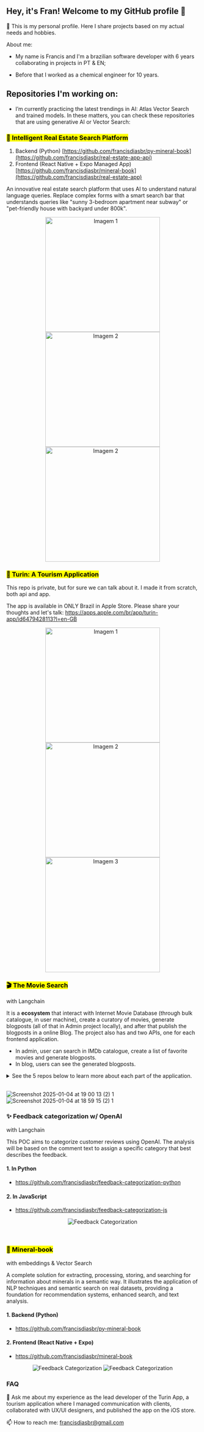 ## Hey, it's Fran! Welcome to my GitHub profile 👋

👐 This is my personal profile. Here I share projects based on my actual needs and hobbies.


About me:

- My name is Francis and I'm a brazilian software developer with 6 years collaborating in projects in PT & EN;

- Before that I worked as a chemical engineer for 10 years.


## Repositories I'm working on:

- I’m currently practicing the latest trendings in AI: Atlas Vector Search and trained models. In these matters, you can check these repositories that are using generative AI or Vector Search:

<h3><mark>🏡 Intelligent Real Estate Search Platform</mark></h3>

1. Backend (Python)
[https://github.com/francisdiasbr/py-mineral-book](https://github.com/francisdiasbr/real-estate-app-api)
2. Frontend (React Native + Expo Managed App)
[https://github.com/francisdiasbr/mineral-book](https://github.com/francisdiasbr/real-estate-app)

An innovative real estate search platform that uses AI to understand natural language queries. Replace complex forms with a smart search bar that understands queries like "sunny 3-bedroom apartment near subway" or "pet-friendly house with backyard under 800k".





<p align="center">
  <img src="https://github.com/user-attachments/assets/9df62f08-6095-45b3-ab0f-d2badfe7bc97" alt="Imagem 1" width="300">
  <img src="https://github.com/user-attachments/assets/42648ff8-068e-4e64-ac28-6d58f10783ff" alt="Imagem 2" width="300">
  <img src="https://github.com/user-attachments/assets/038e20dd-9205-42a0-814b-dbff0c3c42fa" alt="Imagem 2" width="300">
</p>


<h3><mark>🎒 Turin: A Tourism Application</mark></h3>

This repo is private, but for sure we can talk about it. I made it from scratch, both api and app.

The app is available in ONLY Brazil in Apple Store. Please share your thoughts and let's talk: https://apps.apple.com/br/app/turin-app/id6479428113?l=en-GB

<p align="center">
  <img src="https://github.com/user-attachments/assets/5289b6e0-5e06-42a9-901e-1a580f1f8d08" alt="Imagem 1" width="300">
  <img src="https://github.com/user-attachments/assets/13d64cbf-0c29-471f-8259-6008b78c8c3e" alt="Imagem 2" width="300">
  <img src="https://github.com/user-attachments/assets/bb39b3c7-9867-44b6-aa4d-bd7d75aafba6" alt="Imagem 3" width="300">
</p>

<h3><mark>🎬 The Movie Search</mark></h3>

with Langchain

It is a **ecosystem** that interact with Internet Movie Database (through bulk catalogue, in user machine), create a curatory of movies, generate blogposts (all of that in Admin project locally), and after that publish the blogposts in a online Blog. 
The project also has and two APIs, one for each frontend application.

- In admin, user can search in IMDb catalogue, create a list of favorite movies and generate blogposts.
- In blog, users can see the generated blogposts.

<details>
<summary>See the 5 repos below to learn more about each part of the application.</summary>

#### 1. Movie Search Admin Frontend:
https://github.com/francisdiasbr/movie-search-frontend (Next project with Redux for state management)

#### 2. Movie Search Admin Backend:
https://github.com/francisdiasbr/movie-search-backend (Python project with Flask)
Is the backend for Movie Search. The project comprehends all the endpoints the admin application needs.

#### 3. Movie Search Blog:
https://github.com/francisdiasbr/movie-search-blog (Vite project with Redux for state management)

#### 4. Movie Search Blog Backend:
https://github.com/francisdiasbr/movie-search-blog-backend (Python project with Flask)

#### 5. Archictecture Decision Records for Movie Search project (ADRs):
https://github.com/francisdiasbr/movie-search-adr (Markdown, in order to write the decisions in this repository)

</details>
<br/>

![Screenshot 2025-01-04 at 19 00 13 (2) 1](https://github.com/user-attachments/assets/2f2dde79-09c3-499c-b7e8-7e750da60518)
![Screenshot 2025-01-04 at 18 59 15 (2) 1](https://github.com/user-attachments/assets/1043af9a-fbf0-42dd-9ed5-e4b59b393af1)


<h3>✨ Feedback categorization w/ OpenAI</mark></h3>

with Langchain

This POC aims to categorize customer reviews using OpenAI. The analysis will be based on the comment text to assign a specific category that best describes the feedback.

#### 1. In Python
- https://github.com/francisdiasbr/feedback-categorization-python

#### 2. In JavaScript
- https://github.com/francisdiasbr/feedback-categorization-js

<p align="center">
  <img src="https://github.com/user-attachments/assets/0fcb7e58-0cfc-46ba-be74-ccfcdfdbaf8c" alt="Feedback Categorization">
</p>
<br/>



<h3><mark> 🔮 Mineral-book </h3></mark>

with embeddings & Vector Search

A complete solution for extracting, processing, storing, and searching for information about minerals in a semantic way. It illustrates the application of NLP techniques and semantic search on real datasets, providing a foundation for recommendation systems, enhanced search, and text analysis.

#### 1. Backend (Python)
- https://github.com/francisdiasbr/py-mineral-book

  
#### 2. Frontend (React Native + Expo)
- https://github.com/francisdiasbr/mineral-book


<p align="center">
  <img src="https://github.com/user-attachments/assets/2020b59c-1dcd-4d72-b699-1f9cf3029015" alt="Feedback Categorization">
  <img src="https://github.com/user-attachments/assets/e63851d1-a7f1-4f4c-8d77-b9a74a3a718d" alt="Feedback Categorization">
</p>


  ### FAQ
  💬 Ask me about my experience as the lead developer of the Turin App, a tourism application where I managed communication with clients, collaborated with UX/UI designers, and published the app on the iOS store.

  📫 How to reach me: francisdiasbr@gmail.com


